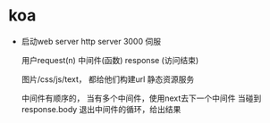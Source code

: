# koa

- 启动web server
  http server 3000 伺服

  用户request(n) 中间件(函数) response (访问结束)

  图片/css/js/text， 都给他们构建url 静态资源服务

  中间件有顺序的， 当有多个中间件，使用next去下一个中间件
  当碰到 response.body 退出中间件的循环，给出结果